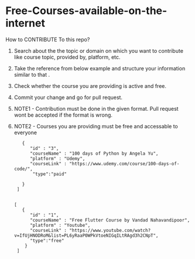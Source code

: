 # Free-Courses-available-on-the-internet


How to CONTRIBUTE  To this repo?

1. Search about the the topic or domain on which you want to contribute like course topic, provided by, platform, etc.
2. Take the reference from below example and structure your information similar to that .
3. Check whether the course you are providing is active and free.
4. Commit your change and go for pull request.
6. NOTE1 - Contribution must be done in the given format. Pull request wont be accepted if the format is wrong.
7. NOTE2 -  Courses you are providing must be free and accessable to everyone




    ``` [
       {
          "id" : "3",
          "courseName" : "100 days of Python by Angela Yu",
          "platform" : "Udemy",
          "courseLink" : "https://www.udemy.com/course/100-days-of-code/",
           "type":"paid"
         
       }
     ]


   [
       {
          "id" : "1",
          "courseName" : "Free Flutter Course by Vandad Nahavandipoor",
          "platform" : "Youtube",
          "courseLink" : "https://www.youtube.com/watch?v=IfUjHNODRoM&list=PL6yRaaP0WPkVtoeNIGqILtRAgd3h2CNpT",
          "type":"free"
        }
     ] 
